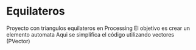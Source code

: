 # Equilateros
Proyecto con triangulos equilateros en Processing
El objetivo es crear un elemento automata
Aqui se simplifica el código utilizando vectores (PVector)
